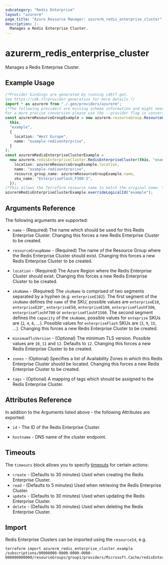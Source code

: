 ```yaml
---
subcategory: "Redis Enterprise"
layout: "azurerm"
page_title: "Azure Resource Manager: azurerm_redis_enterprise_cluster"
description: |-
  Manages a Redis Enterprise Cluster.
---
```


# azurerm\_redis\_enterprise\_cluster

Manages a Redis Enterprise Cluster.

## Example Usage

```typescript
/*Provider bindings are generated by running cdktf get.
See https://cdk.tf/provider-generation for more details.*/
import * as azurerm from "./.gen/providers/azurerm";
/*The following providers are missing schema information and might need manual adjustments to synthesize correctly: azurerm.
For a more precise conversion please use the --provider flag in convert.*/
const azurermResourceGroupExample = new azurerm.resourceGroup.ResourceGroup(
  this,
  "example",
  {
    location: "West Europe",
    name: "example-redisenterprise",
  }
);
const azurermRedisEnterpriseClusterExample =
  new azurerm.redisEnterpriseCluster.RedisEnterpriseCluster(this, "example_1", {
    location: azurermResourceGroupExample.location,
    name: "example-redisenterprise",
    resource_group_name: azurermResourceGroupExample.name,
    sku_name: "EnterpriseFlash_F300-3",
  });
/*This allows the Terraform resource name to match the original name. You can remove the call if you don't need them to match.*/
azurermRedisEnterpriseClusterExample.overrideLogicalId("example");

```

## Arguments Reference

The following arguments are supported:

*   `name` - (Required) The name which should be used for this Redis Enterprise Cluster. Changing this forces a new Redis Enterprise Cluster to be created.

*   `resourceGroupName` - (Required) The name of the Resource Group where the Redis Enterprise Cluster should exist. Changing this forces a new Redis Enterprise Cluster to be created.

*   `location` - (Required) The Azure Region where the Redis Enterprise Cluster should exist. Changing this forces a new Redis Enterprise Cluster to be created.

*   `skuName` - (Required) The `skuName` is comprised of two segments separated by a hyphen (e.g. `enterpriseE102`). The first segment of the `skuName` defines the `name` of the SKU, possible values are `enterpriseE10`, `enterpriseE20"`, `enterpriseE50`, `enterpriseE100`, `enterpriseFlashF300`, `enterpriseFlashF700` or `enterpriseFlashF1500`. The second segment defines the `capacity` of the `skuName`, possible values for `enteprise` SKUs are (`2`, `4`, `6`, ...). Possible values for `enterpriseFlash` SKUs are (`3`, `9`, `15`, ...). Changing this forces a new Redis Enterprise Cluster to be created.

*   `minimumTlsVersion` - (Optional) The minimum TLS version. Possible values are `10`, `11` and `12`. Defaults to `12`. Changing this forces a new Redis Enterprise Cluster to be created.

*   `zones` - (Optional) Specifies a list of Availability Zones in which this Redis Enterprise Cluster should be located. Changing this forces a new Redis Enterprise Cluster to be created.

*   `tags` - (Optional) A mapping of tags which should be assigned to the Redis Enterprise Cluster.

## Attributes Reference

In addition to the Arguments listed above - the following Attributes are exported:

*   `id` - The ID of the Redis Enterprise Cluster.

*   `hostname` - DNS name of the cluster endpoint.

## Timeouts

The `timeouts` block allows you to specify [timeouts](https://www.terraform.io/language/resources/syntax#operation-timeouts) for certain actions:

* `create` - (Defaults to 30 minutes) Used when creating the Redis Enterprise Cluster.
* `read` - (Defaults to 5 minutes) Used when retrieving the Redis Enterprise Cluster.
* `update` - (Defaults to 30 minutes) Used when updating the Redis Enterprise Cluster.
* `delete` - (Defaults to 30 minutes) Used when deleting the Redis Enterprise Cluster.

## Import

Redis Enterprise Clusters can be imported using the `resourceId`, e.g.

```shell
terraform import azurerm_redis_enterprise_cluster.example /subscriptions/00000000-0000-0000-0000-000000000000/resourceGroups/group1/providers/Microsoft.Cache/redisEnterprise/cluster1
```
